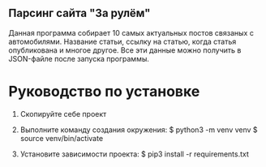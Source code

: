 ## Парсинг сайта "За рулём"

Данная программа собирает 10 самых актуальных постов связаных с автомобилями.
Название статьи, ссылку на статью, когда статья опубликована и многое другое.
Все эти данные можно получить в JSON-файле после запуска программы.


# Руководство по установке

1. Скопируйте себе проект

2. Выполните команду создания окружения:
    $ python3 -m venv venv
    $ source venv/bin/activate

3. Установите зависимости проекта:
    $ pip3 install -r requirements.txt